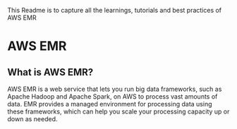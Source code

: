 This Readme is to capture all the learnings, tutorials and best practices of AWS EMR

# AWS EMR

## What is AWS EMR?

AWS EMR is a web service that lets you run big data frameworks, such as Apache Hadoop and Apache Spark, on AWS to process vast amounts of data. EMR provides a managed environment for processing data using these frameworks, which can help you scale your processing capacity up or down as needed.